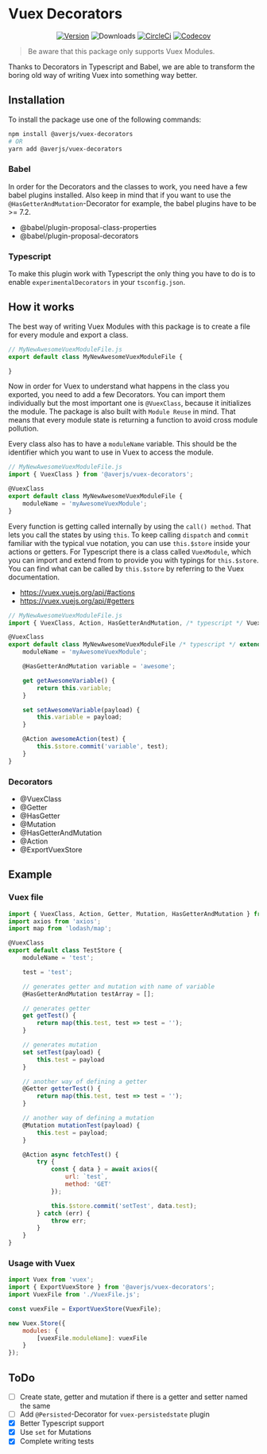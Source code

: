 # Vuex Decorators

<p align="center">
    <a href="https://www.npmjs.com/package/@averjs/vuex-decorators"><img src="https://badgen.net/npm/v/@averjs/vuex-decorators?icon=npm" alt="Version"></a>
    <img src="https://img.shields.io/npm/dm/@averjs/vuex-decorators.svg" alt="Downloads"></a>
    <a href="https://circleci.com/gh/exreplay/averjs-vuex-decorators"><img src="https://circleci.com/gh/exreplay/averjs-vuex-decorators.svg?style=shield" alt="CircleCi"></a>
    <a href="https://codecov.io/gh/exreplay/averjs-vuex-decorators"><img src="https://codecov.io/gh/exreplay/averjs-vuex-decorators/branch/development/graph/badge.svg" alt="Codecov"></a>
</p>

> Be aware that this package only supports Vuex Modules.

Thanks to Decorators in Typescript and Babel, we are able to transform the boring old way of writing Vuex into something way better.

## Installation

To install the package use one of the following commands:

```bash
npm install @averjs/vuex-decorators
# OR
yarn add @averjs/vuex-decorators
```

### Babel

In order for the Decorators and the classes to work, you need have a few babel plugins installed. Also keep in mind that if you want to use the `@HasGetterAndMutation`-Decorator for example, the babel plugins have to be >= 7.2.

- @babel/plugin-proposal-class-properties
- @babel/plugin-proposal-decorators

### Typescript

To make this plugin work with Typescript the only thing you have to do is to enable `experimentalDecorators` in your `tsconfig.json`.

## How it works

The best way of writing Vuex Modules with this package is to create a file for every module and export a class.

```js
// MyNewAwesomeVuexModuleFile.js
export default class MyNewAwesomeVuexModuleFile {

}
```

Now in order for Vuex to understand what happens in the class you exported, you need to add a few Decorators. You can import them individually but the most important one is `@VuexClass`, because it initializes the module. The package is also built with `Module Reuse` in mind. That means that every module state is returning a function to avoid cross module pollution.

Every class also has to have a `moduleName` variable. This should be the identifier which you want to use in Vuex to access the module.

```js
// MyNewAwesomeVuexModuleFile.js
import { VuexClass } from '@averjs/vuex-decorators';

@VuexClass
export default class MyNewAwesomeVuexModuleFile {
    moduleName = 'myAwesomeVuexModule';
}
```

Every function is getting called internally by using the `call() method`. That lets you call the states by using `this`. To keep calling `dispatch` and `commit` familiar with the typical vue notation, you can use `this.$store` inside your actions or getters. For Typescript there is a class called `VuexModule`, which you can import and extend from to provide you with typings for `this.$store`. You can find what can be called by `this.$store` by referring to the Vuex documentation.

- https://vuex.vuejs.org/api/#actions
- https://vuex.vuejs.org/api/#getters

```js
// MyNewAwesomeVuexModuleFile.js
import { VuexClass, Action, HasGetterAndMutation, /* typescript */ VuexModule } from '@averjs/vuex-decorators';

@VuexClass
export default class MyNewAwesomeVuexModuleFile /* typescript */ extends VuexModule {
    moduleName = 'myAwesomeVuexModule';

    @HasGetterAndMutation variable = 'awesome';

    get getAwesomeVariable() {
        return this.variable;
    }

    set setAwesomeVariable(payload) {
        this.variable = payload;
    }

    @Action awesomeAction(test) {
        this.$store.commit('variable', test);
    }
}
```

### Decorators

- @VuexClass 
- @Getter
- @HasGetter
- @Mutation
- @HasGetterAndMutation
- @Action
- @ExportVuexStore

## Example

### Vuex file
```js
import { VuexClass, Action, Getter, Mutation, HasGetterAndMutation } from '@averjs/vuex-decorators';
import axios from 'axios';
import map from 'lodash/map';

@VuexClass
export default class TestStore {
    moduleName = 'test';

    test = 'test';

    // generates getter and mutation with name of variable
    @HasGetterAndMutation testArray = [];

    // generates getter
    get getTest() {
        return map(this.test, test => test = '');
    }

    // generates mutation
    set setTest(payload) {
        this.test = payload
    }

    // another way of defining a getter
    @Getter getterTest() {
        return map(this.test, test => test = '');
    }

    // another way of defining a mutation
    @Mutation mutationTest(payload) {
        this.test = payload;
    }

    @Action async fetchTest() {
        try {
            const { data } = await axios({
                url: `test`,
                method: 'GET'
            });

            this.$store.commit('setTest', data.test);
        } catch (err) {
            throw err;
        }
    }
}

```

### Usage with Vuex
```js
import Vuex from 'vuex';
import { ExportVuexStore } from '@averjs/vuex-decorators';
import VuexFile from './VuexFile.js';

const vuexFile = ExportVuexStore(VuexFile);

new Vuex.Store({
    modules: {
        [vuexFile.moduleName]: vuexFile
    }
});
```

## ToDo

- [ ] Create state, getter and mutation if there is a getter and setter named the same
- [ ] Add `@Persisted`-Decorator for `vuex-persistedstate` plugin
- [x] Better Typescript support
- [x] Use `set` for Mutations
- [x] Complete writing tests
